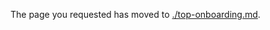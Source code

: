 
<!-- TODO: deprecate this document. It has been replaced by top-onboarding.md and top-extensions-production-ready-metrics   -->

The page you requested has moved to [./top-onboarding.md](./top-onboarding.md). 

<!--Original content 
# Onboarding
  gitdown": "include-file", "file": "../templates/portalfx-onboarding.md"}
  gitdown": "include-file", "file": "../templates/top-extensions-production-ready-metrics.md"}
-->
